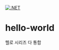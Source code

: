 [![.NET](https://github.com/ikpil/workbench/actions/workflows/dotnet.yml/badge.svg)](https://github.com/ikpil/workbench/actions/workflows/dotnet.yml)

# hello-world
헬로 시리즈 다 통합
